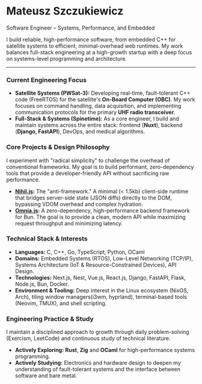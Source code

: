 # Mateusz Szczukiewicz
Software Engineer – Systems, Performance, and Embedded

I build reliable, high-performance software, from embedded C++ for satellite systems to efficient, minimal-overhead web runtimes. My work balances full-stack engineering at a high-growth startup with a deep focus on systems-level programming and architecture.

---

### Current Engineering Focus

* **Satellite Systems (PWSat-3):** Developing real-time, fault-tolerant C++ code (FreeRTOS) for the satellite's **On-Board Computer (OBC)**. My work focuses on command handling, data acquisition, and implementing communication protocols for the primary **UHF radio transceiver**.
* **Full-Stack & Systems (Spinetime)**: As a core engineer, I build and maintain systems across the entire stack: frontend (**Nuxt**), backend (**Django, FastAPI**), DevOps, and medical algorithms.
### Core Projects & Design Philosophy

I experiment with "radical simplicity" to challenge the overhead of conventional frameworks. My goal is to build performant, zero-dependency tools that provide a developer-friendly API without sacrificing raw performance.

* **[Nihil.js](https://github.com/MateuszSzczukiewicz/Nihil.js):** The "anti-framework." A minimal (< 1.5kb) client-side runtime that bridges server-side state (JSON diffs) directly to the DOM, bypassing VDOM overhead and complex hydration.
* **[Omnia.js](https://github.com/MateuszSzczukiewicz/Nihil.js):** A zero-dependency, high-performance backend framework for Bun. The goal is to provide a clean, modern API while maximizing request throughput and minimizing latency.

### Technical Stack & Interests

* **Languages:** C, C++, Go, TypeScript, Python, OCaml
* **Domains:** Embedded Systems (RTOS), Low-Level Networking (TCP/IP), Systems Architecture (IoT & Resource-Constrained Devices), API Design.
* **Technologies:** Next.js, Nest, Vue.js, React.js, Django, FastAPI, Flask, Node.js, Bun, Docker.
* **Environment & Tooling:** Deep interest in the Linux ecosystem (NixOS, Arch), tiling window managers(i3wm, hyprland), terminal-based tools (Neovim, TMUX), and shell scripting.

### Engineering Practice & Study

I maintain a disciplined approach to growth through daily problem-solving (Exercism, LeetCode) and continuous study of technical literature.

* **Actively Exploring:** **Rust**, **Zig** and **OCaml** for high-performance systems programming.
* **Actively Studying:** Electronics and hardware design to deepen my understanding of fault-tolerant systems and the interface between software and bare metal.
